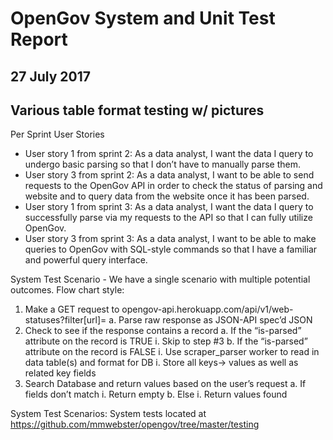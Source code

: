# OpenGov System and Unit Test Report
## 27 July 2017

## Various table format testing w/ pictures

Per Sprint User Stories 

* User story 1 from sprint 2: As a data analyst, I want the data I query to undergo basic parsing so that I don’t have to manually parse them.
* User story 3 from sprint 2: As a data analyst, I want to be able to send requests to the OpenGov API in order to check the status of parsing and website and to query data from the website once it has been parsed.
* User story 1 from sprint 3: As a data analyst, I want the data I query to successfully parse via my requests to the API so that I can fully utilize OpenGov.
* User story 3 from sprint 3: As a data analyst, I want to be able to make queries to OpenGov with SQL-style commands so that I have a familiar and powerful query interface.


System Test Scenario - We have a single scenario with multiple potential outcomes. Flow chart style:


1. Make a GET request to opengov-api.herokuapp.com/api/v1/web-statuses?filter[url]=<web-page-url>
  a. Parse raw response as JSON-API spec’d JSON
2. Check to see if the response contains a record
  a. If the “is-parsed” attribute on the record is TRUE
    i. Skip to step #3
  b. If the “is-parsed” attribute on the record is FALSE
    i. Use scraper_parser worker to read in data table(s) and format for DB
    i. Store all keys→ values as well as related key fields
3. Search Database and return values based on the user’s request
  a. If fields don’t match 
    i. Return empty
  b. Else
    i. Return values found

System Test Scenarios: System tests located at https://github.com/mmwebster/opengov/tree/master/testing
